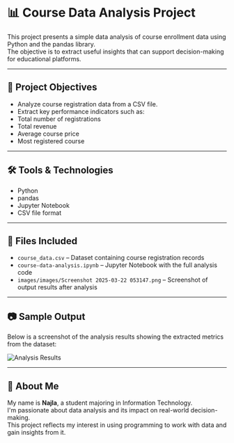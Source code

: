 # 📊 Course Data Analysis Project

This project presents a simple data analysis of course enrollment data using Python and the pandas library.\
The objective is to extract useful insights that can support decision-making for educational platforms.

---

## 📌 Project Objectives

- Analyze course registration data from a CSV file.
- Extract key performance indicators such as:
- Total number of registrations
- Total revenue
- Average course price
- Most registered course

---

## 🛠 Tools & Technologies

- Python
- pandas
- Jupyter Notebook
- CSV file format

---

## 📁 Files Included

- `course_data.csv` – Dataset containing course registration records
- `course-data-analysis.ipynb` – Jupyter Notebook with the full analysis code
- `images/images/Screenshot 2025-03-22 053147.png` – Screenshot of output results after analysis

---

## 📷 Sample Output

Below is a screenshot of the analysis results showing the extracted metrics from the dataset:

![Analysis Results](images/‎images/screenshot_2025-03-22.png)



---

## 👤 About Me

My name is **Najla**, a student majoring in Information Technology.\
I'm passionate about data analysis and its impact on real-world decision-making.\
This project reflects my interest in using programming to work with data and gain insights from it.
